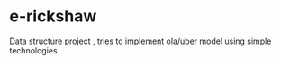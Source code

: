 # e-rickshaw
Data structure project , tries to implement ola/uber model using simple technologies. 
